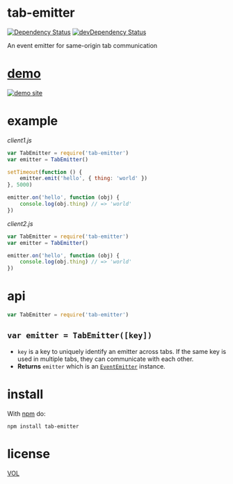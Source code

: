 # tab-emitter

[![Dependency Status](https://david-dm.org/artskydj/tab-emitter.svg)](https://david-dm.org/artskydj/tab-emitter)
[![devDependency Status](https://david-dm.org/artskydj/tab-emitter/dev-status.svg)](https://david-dm.org/artskydj/tab-emitter#info=devDependencies)

An event emitter for same-origin tab communication

# [demo][demo]

[![demo site](https://cloud.githubusercontent.com/assets/1833684/8331880/45850520-1a50-11e5-94ac-7ef3397a61d2.png)][demo]

# example

*client1.js*
```js
var TabEmitter = require('tab-emitter')
var emitter = TabEmitter()

setTimeout(function () {
	emitter.emit('hello', { thing: 'world' })
}, 5000)

emitter.on('hello', function (obj) {
	console.log(obj.thing) // => 'world'
})
```

*client2.js*
```js
var TabEmitter = require('tab-emitter')
var emitter = TabEmitter()

emitter.on('hello', function (obj) {
	console.log(obj.thing) // => 'world'
})
```

# api

```js
var TabEmitter = require('tab-emitter')
```

## `var emitter = TabEmitter([key])`

- `key` is a key to uniquely identify an emitter across tabs. If the same key is used in multiple tabs, they can communicate with each other.
- **Returns** `emitter` which is an [`EventEmitter`](https://nodejs.org/api/events.html#events_class_events_eventemitter) instance.

# install

With [npm](http://nodejs.org/download) do:

	npm install tab-emitter

# license

[VOL](http://veryopenlicense.com)

[demo]: http://artskydj.github.io/tab-emitter/
